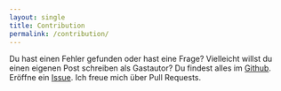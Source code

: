 ```yaml
---
layout: single
title: Contribution
permalink: /contribution/
---
```


Du hast einen Fehler gefunden oder hast eine Frage? Vielleicht willst du einen eigenen Post schreiben als Gastautor? Du findest alles im [Github](https://github.com/onefloid/onefloid.github.io). Eröffne ein [Issue](https://github.com/onefloid/onefloid.github.io/issues). Ich freue mich über Pull Requests.

